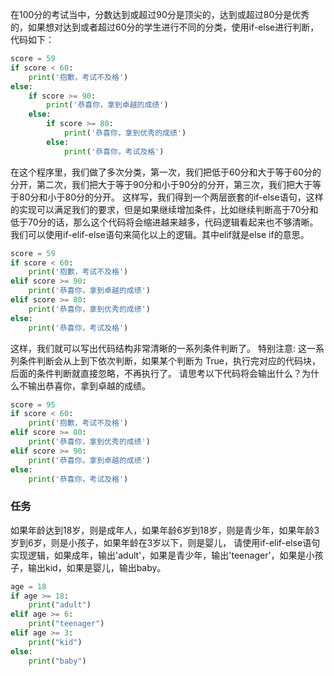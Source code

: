 在100分的考试当中，分数达到或超过90分是顶尖的，达到或超过80分是优秀的，如果想对达到或者超过60分的学生进行不同的分类，使用if-else进行判断，代码如下：
```python
score = 59
if score < 60:
    print('抱歉，考试不及格')
else:
    if score >= 90:
        print('恭喜你，拿到卓越的成绩')
    else:
        if score >= 80:
            print('恭喜你，拿到优秀的成绩')
        else:
            print('恭喜你，考试及格')
```

在这个程序里，我们做了多次分类，第一次，我们把低于60分和大于等于60分的分开，第二次，我们把大于等于90分和小于90分的分开，第三次，我们把大于等于80分和小于80分的分开。
这样写，我们得到一个两层嵌套的if-else语句，这样的实现可以满足我们的要求，但是如果继续增加条件，比如继续判断高于70分和低于70分的话，那么这个代码将会缩进越来越多，代码逻辑看起来也不够清晰。
我们可以使用if-elif-else语句来简化以上的逻辑。其中elif就是else if的意思。
```python
score = 59
if score < 60:
    print('抱歉，考试不及格')
elif score >= 90:
    print('恭喜你，拿到卓越的成绩')
elif score >= 80:
    print('恭喜你，拿到优秀的成绩')
else:
    print('恭喜你，考试及格')
```

这样，我们就可以写出代码结构非常清晰的一系列条件判断了。
特别注意: 这一系列条件判断会从上到下依次判断，如果某个判断为 True，执行完对应的代码块，后面的条件判断就直接忽略，不再执行了。
请思考以下代码将会输出什么？为什么不输出恭喜你，拿到卓越的成绩。
```python
score = 95
if score < 60:
    print('抱歉，考试不及格')
elif score >= 80:
    print('恭喜你，拿到优秀的成绩')
elif score >= 90:
    print('恭喜你，拿到卓越的成绩')
else:
    print('恭喜你，考试及格')

```

### 任务
如果年龄达到18岁，则是成年人，如果年龄6岁到18岁，则是青少年，如果年龄3岁到6岁，则是小孩子，如果年龄在3岁以下，则是婴儿，
请使用if-elif-else语句实现逻辑，如果成年，输出'adult'，如果是青少年，输出'teenager'，如果是小孩子，输出kid，如果是婴儿，输出baby。

```python
age = 18
if age >= 18:
    print("adult")
elif age >= 6:
    print("teenager")
elif age >= 3:
    print("kid")
else:
    print("baby")
```
